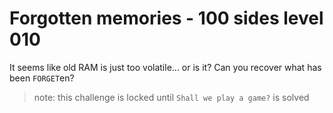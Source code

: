 # Forgotten memories - 100 sides level 010

It seems like old RAM is just too volatile... or is it? Can you recover what has been `FORGET`en?

> note: this challenge is locked until `Shall we play a game?` is solved